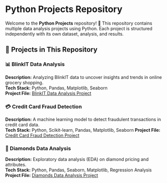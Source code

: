 # Python Projects Repository

Welcome to the **Python Projects** repository! 🚀 This repository contains multiple data analysis projects using Python. Each project is structured independently with its own dataset, analysis, and results.

## 📂 Projects in This Repository

### 📊 BlinkIT Data Analysis
**Description:** Analyzing BlinkIT data to uncover insights and trends in online grocery shopping.  
**Tech Stack:** Python, Pandas, Matplotlib, Seaborn  
**Project File:** [BlinkIT Data Analysis Project](https://github.com/Sandhya-Modha/Python_Projects/blob/main/BlinkITDataAnalysisProject.ipynb)  

### 💳 Credit Card Fraud Detection
**Description:** A machine learning model to detect fraudulent transactions in credit card data.  
**Tech Stack:** Python, Scikit-learn, Pandas, Matplotlib, Seaborn
**Project File:** [Credit Card Fraud Detection Project](https://github.com/Sandhya-Modha/Python_Projects/blob/main/Creditcard_fraud_detection_project.ipynb)  

### 💎 Diamonds Data Analysis
**Description:** Exploratory data analysis (EDA) on diamond pricing and attributes.  
**Tech Stack:** Python, Pandas, Seaborn, Matplotlib, Regression Analysis  
**Project File:** [Diamonds Data Analysis Project](https://github.com/Sandhya-Modha/Python_Projects/blob/main/DiamondsDataAnalysisProject.ipynb)  

